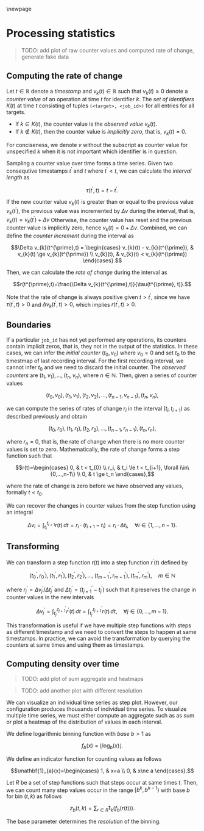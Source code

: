 \newpage

# Processing statistics
> TODO: add plot of raw counter values and computed rate of change, generate fake data

## Computing the rate of change
Let $t\in\mathbb{R}$ denote a *timestamp* and $v_{k}(t)\in\mathbb{R}$ such that $v_{k}(t)\ge 0$ denote a *counter value* of an operation at time $t$ for identifier $k.$
The *set of identifiers* $K(t)$ at time $t$ consisting of tuples `(<target>, <job_id>)` for all entries for all targets.

- If $k\in K(t),$ the counter value is the *observed value* $v_{k}(t).$
- If $k\notin K(t),$ then the counter value is *implicitly zero*, that is, $v_k(t)=0.$

For conciseness, we denote $v$ without the subscript as counter value for unspecified $k$ when it is not important which identifier is in question.

Sampling a counter value over time forms a time series.
Given two consequtive timestamps $t^{\prime}$ and $t$ where $t^\prime < t,$ we can calculate the *interval length* as 

$$\tau(t^{\prime}, t) = t - t^{\prime}.$$

If the new counter value $v_{k}(t)$ is greater than or equal to the previous value $v_{k}(t^{\prime})$, the previous value was incremented by $\Delta v$ during the interval, that is, $v_{k}(t)=v_{k}(t^{\prime})+\Delta v$
Otherwise, the counter value has reset and the previous counter value is implicitly zero, hence $v_{k}(t)=0+\Delta v.$
Combined, we can define the *counter increment* during the interval as

$$\Delta v_{k}(t^{\prime},t) = 
\begin{cases}
v_{k}(t) - v_{k}(t^{\prime}), & v_{k}(t) \ge v_{k}(t^{\prime}) \\
v_{k}(t), & v_{k}(t) < v_{k}(t^{\prime})
\end{cases}.$$


Then, we can calculate the *rate of change* during the interval as

$$r(t^{\prime},t)=\frac{\Delta v_{k}(t^{\prime},t)}{\tau(t^{\prime}, t)}.$$

Note that the rate of change is always positive given $t > t^{\prime},$ since we have $\tau(t^{\prime}, t) > 0$ and $\Delta v_{k}(t^{\prime}, t) > 0,$ which implies $r(t^{\prime}, t) > 0.$


## Boundaries
If a particular `job_id` has not yet performed any operations, its counters contain implicit zeros, that is, they not in the output of the statistics.
In these cases, we can infer the *initial counter* $(t_0, v_0)$ where $v_0=0$ and set $t_0$ to the timestmap of last recording interval.
For the first recording interval, we cannot infer $t_0$ and we need to discard the initial counter.
The *observed counters* are $(t_1,v_1),...,(t_n,v_n),$ where $n\in\mathbb{N}.$
Then, given a series of counter values

$$(t_0, v_0), (t_1, v_1), (t_2, v_2), ..., (t_{n-1}, v_{n-1}), (t_n, v_n),$$

we can compute the series of rates of change $r_i$ in the interval $[t_i,t_{i+1})$ as described previously and obtain

$$(t_0, r_0), (t_1, r_1), (t_2, r_2),...,(t_{n-1}, r_{n-1}), (t_n, r_n),$$

where $r_n=0,$ that is, the rate of change when there is no more counter values is set to zero.
Mathematically, the rate of change forms a step function such that

$$r(t)=\begin{cases}
0, & t < t_{0} \\
r_i, & t_i \le t < t_{i+1}, \forall i\in\{0,...,n-1\} \\
0, & t \ge t_n
\end{cases},$$

where the rate of change is zero before we have observed any values, formally $t < t_{0}.$

We can recover the changes in counter values from the step function using an integral

$$\Delta v_{i}=\int_{t_{i}}^{t_{i+1}} r(t)\,dt = r_{i} \cdot (t_{i+1}-t_{i}) = r_{i}\cdot\Delta t_{i},\quad \forall i\in\{1,...,n-1\}.$$


## Transforming
We can transform a step function $r(t)$ into a step function $r^\prime(t)$ defined by 

$$(t_0^\prime, r_0^\prime), (t_1^\prime, r_1^\prime), (t_2^\prime, r_2^\prime),...,(t_{m-1}^\prime, r_{m-1}^\prime), (t_m^\prime, r_m^\prime),\quad m\in\mathbb{N}$$

where
$r_{j}^{\prime} = \Delta v_{j}^{\prime} / \Delta t_{j}^{\prime}$ and
$\Delta t_{j}^{\prime} = (t_{j+1}^\prime - t_{j}^\prime)$
such that it preserves the change in counter values in the new intervals

$$
\Delta v_{j}^\prime = 
\int_{t_{j}^\prime}^{t_{j+1}^\prime} r^\prime(t)\,dt = 
\int_{t_{j}^\prime}^{t_{j+1}^\prime} r(t)\,dt, \quad \forall j\in\{0,...,m-1\}.
$$

This transformation is useful if we have multiple step functions with steps as different timestamp and we need to convert the steps to happen at same timestamps.
In practice, we can avoid the transformation by querying the counters at same times and using them as timestamps.


## Computing density over time
> TODO: add plot of sum aggregate and heatmaps

> TODO: add another plot with different resolution

We can visualize an individual time series as step plot.
However, our configuration produces thousands of individual time series.
To visualize multiple time series, we must either compute an aggregate such as as sum or plot a heatmap of the distribution of values in each interval.

We define logarithmic binning function with *base* $b > 1$ as

$$f_{b}(x)=\lfloor \log_{b}(x) \rfloor.$$

We define an indicator function for counting values as follows

$$\mathbf{1}_{a}(x)=\begin{cases}
1, & x=a \\
0, & x\ne a
\end{cases}.$$

Let $R$ be a set of step functions such that steps occur at same times $t.$
Then, we can count many step values occur in the range $[b^k,b^{k-1})$ with base $b$ for bin $(t, k)$ as follows

$$z_{b}(t, k)=\sum_{r\in R} \mathbf{1}_{k}(f_b(r(t))).$$

The base parameter determines the *resolution* of the binning.


